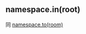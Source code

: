 ## namespace.in(root)

同 [namespace.to(room)](https://socket.io/docs/server-api/#namespace-to-room)
